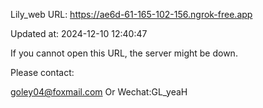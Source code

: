 Lily_web URL: https://ae6d-61-165-102-156.ngrok-free.app

Updated at: 2024-12-10 12:40:47

If you cannot open this URL, the server might be down.

Please contact: 

goley04@foxmail.com Or Wechat:GL_yeaH